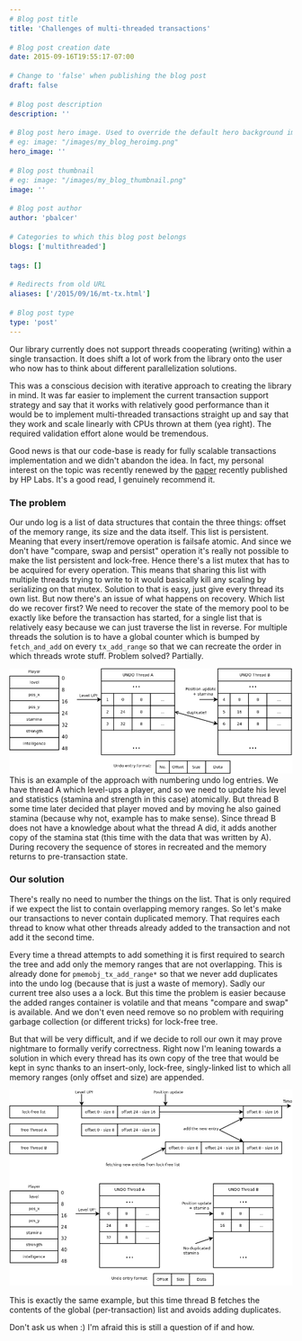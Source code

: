 ```yaml
---
# Blog post title
title: 'Challenges of multi-threaded transactions'

# Blog post creation date
date: 2015-09-16T19:55:17-07:00

# Change to 'false' when publishing the blog post
draft: false

# Blog post description
description: ''

# Blog post hero image. Used to override the default hero background image.
# eg: image: "/images/my_blog_heroimg.png"
hero_image: ''

# Blog post thumbnail
# eg: image: "/images/my_blog_thumbnail.png"
image: ''

# Blog post author
author: 'pbalcer'

# Categories to which this blog post belongs
blogs: ['multithreaded']

tags: []

# Redirects from old URL
aliases: ['/2015/09/16/mt-tx.html']

# Blog post type
type: 'post'
---
```


Our library currently does not support threads cooperating (writing) within a
single transaction. It does shift a lot of work from the library onto the user
who now has to think about different parallelization solutions.

This was a conscious decision with iterative approach to creating the library
in mind. It was far easier to implement the current transaction support strategy
and say that it works with relatively good performance than it would be to
implement multi-threaded transactions straight up and say that they work and
scale linearly with CPUs thrown at them (yea right). The required validation
effort alone would be tremendous.

Good news is that our code-base is ready for fully scalable transactions
implementation and we didn't abandon the idea. In fact, my personal interest on
the topic was recently renewed by the [paper](https://www.hpl.hp.com/techreports/2015/HPL-2015-59.html)
recently published by HP Labs. It's a good read, I genuinely recommend it.

### The problem

Our undo log is a list of data structures that contain the three things:
offset of the memory range, its size and the data itself. This list is
persistent. Meaning that every insert/remove operation is failsafe atomic.
And since we don't have "compare, swap and persist" operation it's really
not possible to make the list persistent and lock-free. Hence there's a list
mutex that has to be acquired for every operation. This means that sharing this
list with multiple threads trying to write to it would basically kill any scaling
by serializing on that mutex.
Solution to that is easy, just give every thread its own list. But now there's
an issue of what happens on recovery. Which list do we recover first? We need to
recover the state of the memory pool to be exactly like before the transaction
has started, for a single list that is relatively easy because we can just traverse
the list in reverse. For multiple threads the solution is to have a global
counter which is bumped by `fetch_and_add` on every `tx_add_range` so that
we can recreate the order in which threads wrote stuff. Problem solved? Partially.

![game_tx](/images/posts/game_tx.png)
This is an example of the approach with numbering undo log entries. We have
thread A which level-ups a player, and so we need to update his level and
statistics (stamina and strength in this case) atomically. But thread B some
time later decided that player moved and by moving he also gained stamina
(because why not, example has to make sense). Since thread B does not have a
knowledge about what the thread A did, it adds another copy of the stamina stat
(this time with the data that was written by A). During recovery the sequence of
stores in recreated and the memory returns to pre-transaction state.

### Our solution

There's really no need to number the things on the list. That is only required
if we expect the list to contain overlapping memory ranges. So let's make our
transactions to never contain duplicated memory. That requires each thread to
know what other threads already added to the transaction and not add it the
second time.

Every time a thread attempts to add something it is first required to
search the tree and add only the memory ranges that are not overlapping. This is
already done for `pmemobj_tx_add_range*` so that we never add duplicates into
the undo log (because that is just a waste of memory). Sadly our current tree
also uses a a lock. But this time the problem is easier because the added ranges
container is volatile and that means "compare and swap" is available. And we
don't even need remove so no problem with requiring garbage collection
(or different tricks) for lock-free tree.

But that will be very difficult, and if we decide to roll our own it may prove
nightmare to formally verify correctness.
Right now I'm leaning towards a solution in which every thread has its own copy
of the tree that would be kept in sync thanks to an insert-only, lock-free,
singly-linked list to which all memory ranges (only offset and size) are appended.

![timeline](/images/posts/timeline.png)

This is exactly the same example, but this time thread B fetches the contents of
the global (per-transaction) list and avoids adding duplicates.

Don't ask us when :) I'm afraid this is still a question of if and how.

